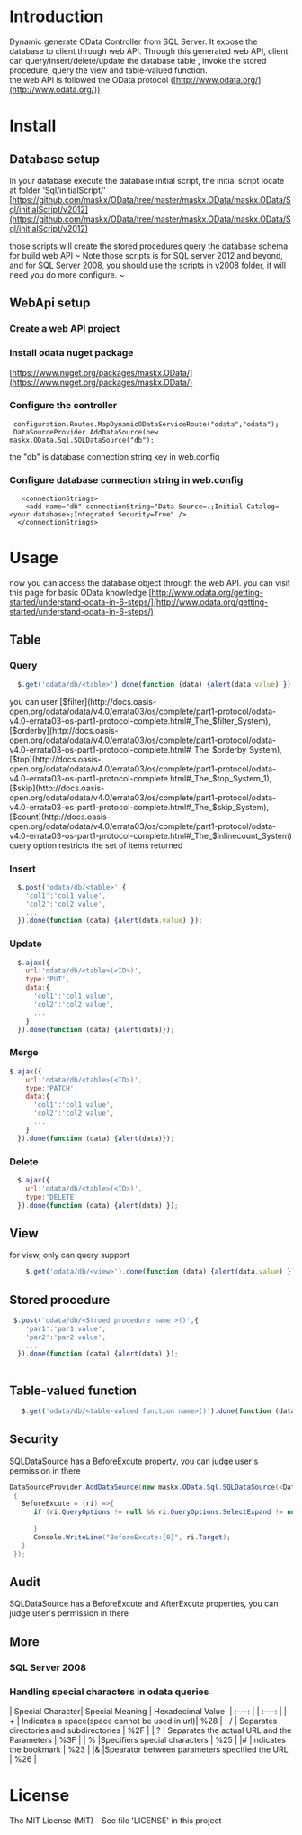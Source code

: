 
# Introduction

Dynamic generate OData Controller from SQL Server. 
It expose the database to client through web API. 
Through this generated web API, client can query/insert/delete/update the database table , invoke the stored procedure, query the view and table-valued function.  
the web API is followed the OData protocol ([http://www.odata.org/](http://www.odata.org/)) 


# Install

## Database setup
In your database execute the database initial script, the initial script locate at folder 'Sql/initialScript/' 
[https://github.com/maskx/OData/tree/master/maskx.OData/maskx.OData/Sql/initialScript/v2012](https://github.com/maskx/OData/tree/master/maskx.OData/maskx.OData/Sql/initialScript/v2012)

those scripts will create the stored procedures query the database schema for build web API
~ Note
those scripts is for SQL server 2012 and beyond, and for SQL Server 2008, you should use the scripts in v2008 folder, it will need you do more configure.
~

## WebApi setup
### Create a web API project

### Install odata nuget package 

[https://www.nuget.org/packages/maskx.OData/](https://www.nuget.org/packages/maskx.OData/)

### Configure the controller
```CSharp
 configuration.Routes.MapDynamicODataServiceRoute("odata","odata");
 DataSourceProvider.AddDataSource(new maskx.OData.Sql.SQLDataSource("db");
```
the "db" is database connection string key in web.config

### Configure database connection string in web.config
```CSharp
   <connectionStrings>
    <add name="db" connectionString="Data Source=.;Initial Catalog=<your database>;Integrated Security=True" />
  </connectionStrings>
```
# Usage
now you can access the database object through the web API. you can visit this page for basic OData knowledge [http://www.odata.org/getting-started/understand-odata-in-6-steps/](http://www.odata.org/getting-started/understand-odata-in-6-steps/)
## Table
### Query
```javascript
  $.get('odata/db/<table>').done(function (data) {alert(data.value) });
```

you can user 
[$filter](http://docs.oasis-open.org/odata/odata/v4.0/errata03/os/complete/part1-protocol/odata-v4.0-errata03-os-part1-protocol-complete.html#_The_$filter_System), 
[$orderby](http://docs.oasis-open.org/odata/odata/v4.0/errata03/os/complete/part1-protocol/odata-v4.0-errata03-os-part1-protocol-complete.html#_The_$orderby_System), 
[$top](http://docs.oasis-open.org/odata/odata/v4.0/errata03/os/complete/part1-protocol/odata-v4.0-errata03-os-part1-protocol-complete.html#_The_$top_System_1), 
[$skip](http://docs.oasis-open.org/odata/odata/v4.0/errata03/os/complete/part1-protocol/odata-v4.0-errata03-os-part1-protocol-complete.html#_The_$skip_System), 
[$count](http://docs.oasis-open.org/odata/odata/v4.0/errata03/os/complete/part1-protocol/odata-v4.0-errata03-os-part1-protocol-complete.html#_The_$inlinecount_System) query option restricts the set of items returned

### Insert

```javascript
  $.post('odata/db/<table>',{
    'col1':'col1 value',
    'col2':'col2 value',
    ...
  }).done(function (data) {alert(data.value) });
```
### Update
```javascript
  $.ajax({
    url:'odata/db/<table>(<ID>)',
    type:'PUT',
    data:{
      'col1':'col1 value',
      'col2':'col2 value',
      ...  
    }
  }).done(function (data) {alert(data)});
```
### Merge
``` javascript
$.ajax({
    url:'odata/db/<table>(<ID>)',
    type:'PATCH',
    data:{
      'col1':'col1 value',
      'col2':'col2 value',
      ...  
    }
  }).done(function (data) {alert(data)});
```
### Delete
```javascript
  $.ajax({
    url:'odata/db/<table>(<ID>)',
    type:'DELETE'
  }).done(function (data) {alert(data) });
```
##  View
  for view, only can query support 
```javascript
    $.get('odata/db/<view>').done(function (data) {alert(data.value) });
```
## Stored procedure
```javascript
 $.post('odata/db/<Stroed procedure name >()',{
    'par1':'par1 value',
    'par2':'par2 value',
    ...
  }).done(function (data) {alert(data) });
  
```

## Table-valued function
```javascript
   $.get('odata/db/<table-valued function name>()').done(function (data) {alert(data.value) });
```

## Security
SQLDataSource has a BeforeExcute property, you can judge user's permission in there

```csharp
DataSourceProvider.AddDataSource(new maskx.OData.Sql.SQLDataSource(<DataSourceName>)
 {
   BeforeExcute = (ri) =>{
      if (ri.QueryOptions != null && ri.QueryOptions.SelectExpand != null) {
     
      }
      Console.WriteLine("BeforeExcute:{0}", ri.Target);
   }
 });
```


## Audit
SQLDataSource has a BeforeExcute and AfterExcute properties, you can judge user's permission in there

## More
### SQL Server 2008
### Handling special characters in odata queries


| Special Character| Special Meaning                               | Hexadecimal Value|
|      :---:       |                                               |      :---:       |
| +                | Indicates a space(space cannot be used in url)| %28              |
| /                | Separates directories and subdirectories      | %2F              |
| ?                | Separates the actual URL and the Parameters   | %3F              |
| %                |Specifiers special characters                  | %25              |
|#                 |Indicates the bookmark                         | %23              |
|&                 |Spearator between parameters specified the URL | %26              |


# License
The MIT License (MIT) - See file 'LICENSE' in this project